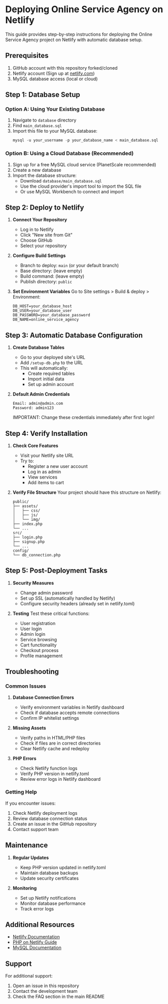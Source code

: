# Deploying Online Service Agency on Netlify

This guide provides step-by-step instructions for deploying the Online Service Agency project on Netlify with automatic database setup.

## Prerequisites

1. GitHub account with this repository forked/cloned
2. Netlify account (Sign up at [netlify.com](https://www.netlify.com))
3. MySQL database access (local or cloud)

## Step 1: Database Setup

### Option A: Using Your Existing Database
1. Navigate to `database` directory
2. Find `main_database.sql`
3. Import this file to your MySQL database:
   ```sql
   mysql -u your_username -p your_database_name < main_database.sql
   ```

### Option B: Using a Cloud Database (Recommended)
1. Sign up for a free MySQL cloud service (PlanetScale recommended)
2. Create a new database
3. Import the database structure:
   - Download `database/main_database.sql`
   - Use the cloud provider's import tool to import the SQL file
   - Or use MySQL Workbench to connect and import

## Step 2: Deploy to Netlify

1. **Connect Your Repository**
   - Log in to Netlify
   - Click "New site from Git"
   - Choose GitHub
   - Select your repository

2. **Configure Build Settings**
   - Branch to deploy: `main` (or your default branch)
   - Base directory: (leave empty)
   - Build command: (leave empty)
   - Publish directory: `public`

3. **Set Environment Variables**
   Go to Site settings > Build & deploy > Environment:
   ```
   DB_HOST=your_database_host
   DB_USER=your_database_user
   DB_PASSWORD=your_database_password
   DB_NAME=online_service_agency
   ```

## Step 3: Automatic Database Configuration

1. **Create Database Tables**
   - Go to your deployed site's URL
   - Add `/setup-db.php` to the URL
   - This will automatically:
     - Create required tables
     - Import initial data
     - Set up admin account

2. **Default Admin Credentials**
   ```
   Email: admin@admin.com
   Password: admin123
   ```
   IMPORTANT: Change these credentials immediately after first login!

## Step 4: Verify Installation

1. **Check Core Features**
   - Visit your Netlify site URL
   - Try to:
     - Register a new user account
     - Log in as admin
     - View services
     - Add items to cart

2. **Verify File Structure**
   Your project should have this structure on Netlify:
   ```
   public/
   ├── assets/
   │   ├── css/
   │   ├── js/
   │   └── img/
   ├── index.php
   └── ...
   src/
   ├── login.php
   ├── signup.php
   └── ...
   config/
   └── db_connection.php
   ```

## Step 5: Post-Deployment Tasks

1. **Security Measures**
   - Change admin password
   - Set up SSL (automatically handled by Netlify)
   - Configure security headers (already set in netlify.toml)

2. **Testing**
   Test these critical functions:
   - User registration
   - User login
   - Admin login
   - Service browsing
   - Cart functionality
   - Checkout process
   - Profile management

## Troubleshooting

### Common Issues

1. **Database Connection Errors**
   - Verify environment variables in Netlify dashboard
   - Check if database accepts remote connections
   - Confirm IP whitelist settings

2. **Missing Assets**
   - Verify paths in HTML/PHP files
   - Check if files are in correct directories
   - Clear Netlify cache and redeploy

3. **PHP Errors**
   - Check Netlify function logs
   - Verify PHP version in netlify.toml
   - Review error logs in Netlify dashboard

### Getting Help

If you encounter issues:
1. Check Netlify deployment logs
2. Review database connection status
3. Create an issue in the GitHub repository
4. Contact support team

## Maintenance

1. **Regular Updates**
   - Keep PHP version updated in netlify.toml
   - Maintain database backups
   - Update security certificates

2. **Monitoring**
   - Set up Netlify notifications
   - Monitor database performance
   - Track error logs

## Additional Resources

- [Netlify Documentation](https://docs.netlify.com)
- [PHP on Netlify Guide](https://docs.netlify.com/configure-builds/common-configurations/php/)
- [MySQL Documentation](https://dev.mysql.com/doc/)

## Support

For additional support:
1. Open an issue in this repository
2. Contact the development team
3. Check the FAQ section in the main README
